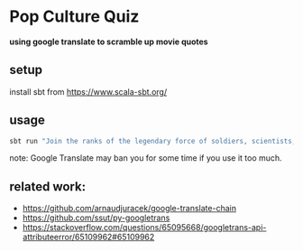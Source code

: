 # Pop Culture Quiz

**using google translate to scramble up movie quotes**

## setup
install sbt from https://www.scala-sbt.org/

## usage

```sh
sbt run "Join the ranks of the legendary force of soldiers, scientists, adventurers and strangeness, known as [blank]" "Choose your hero and clash on the battlefields of tomorrow, waste time, ignore the physics and use emergency forces in the final team shooting" 
```

note: Google Translate may ban you for some time if you use it too much.

## related work:

* https://github.com/arnaudjuracek/google-translate-chain
* https://github.com/ssut/py-googletrans
* https://stackoverflow.com/questions/65095668/googletrans-api-attributeerror/65109962#65109962
